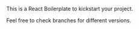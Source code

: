This is a React Boilerplate to kickstart your project. 

Feel free to check branches for different versions.
